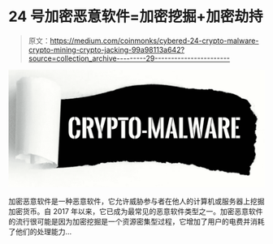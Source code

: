 # 24 号加密恶意软件=加密挖掘+加密劫持

> 原文：<https://medium.com/coinmonks/cybered-24-crypto-malware-crypto-mining-crypto-jacking-99a98113a642?source=collection_archive---------29----------------------->

![](img/e22cdba0d663edf2410b30b03e2721bc.png)

加密恶意软件是一种恶意软件，它允许威胁参与者在他人的计算机或服务器上挖掘加密货币。自 2017 年以来，它已成为最常见的恶意软件类型之一。加密恶意软件的流行很可能是因为加密挖掘是一个资源密集型过程，它增加了用户的电费并消耗了他们的处理能力…